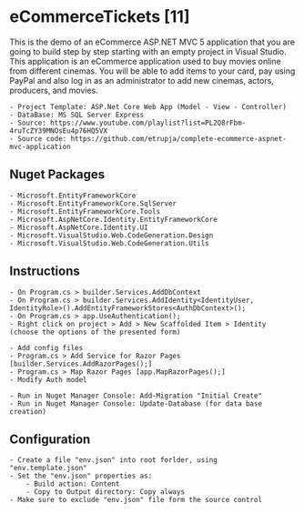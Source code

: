 ﻿# eCommerceTickets [11]

This is the demo of an eCommerce ASP.NET MVC 5 application that you are going to build step by step starting with an empty project in Visual Studio.
This application is an eCommerce application used to buy movies online from different cinemas. 
You will be able to add items to your card, pay using PayPal and also log in as an administrator to add new cinemas, actors, producers, and movies. 


	- Project Template: ASP.Net Core Web App (Model - View - Controller)
	- DataBase: MS SQL Server Express
	- Source: https://www.youtube.com/playlist?list=PL2Q8rFbm-4ruTcZY39MNOsEu4p76HQ5VX
	- Source code: https://github.com/etrupja/complete-ecommerce-aspnet-mvc-application

## Nuget Packages

	- Microsoft.EntityFrameworkCore
	- Microsoft.EntityFrameworkCore.SqlServer
	- Microsoft.EntityFrameworkCore.Tools
	- Microsoft.AspNetCore.Identity.EntityFrameworkCore
	- Microsoft.AspNetCore.Identity.UI
	- Microsoft.VisualStudio.Web.CodeGeneration.Design
	- Microsoft.VisualStudio.Web.CodeGeneration.Utils	

## Instructions

	- On Program.cs > builder.Services.AddDbContext
	- On Program.cs > builder.Services.AddIdentity<IdentityUser,  IdentityRole>().AddEntityFrameworkStores<AuthDbContext>();
	- On Program.cs > app.UseAuthentication();
	- Right click on project > Add > New Scaffolded Item > Identity (choose the options of the presented form)
	
	- Add config files
	- Program.cs > Add Service for Razor Pages [builder.Services.AddRazorPages();]
	- Program.cs > Map Razor Pages [app.MapRazorPages();]
	- Modify Auth model

	- Run in Nuget Manager Console: Add-Migration "Initial Create"
	- Run in Nuget Manager Console: Update-Database (for data base creation)

## Configuration

	- Create a file "env.json" into root forlder, using "env.template.json"
	- Set the "env.json" properties as:
		- Build action: Content
		- Copy to Output directory: Copy always
	- Make sure to exclude "env.json" file form the source control
